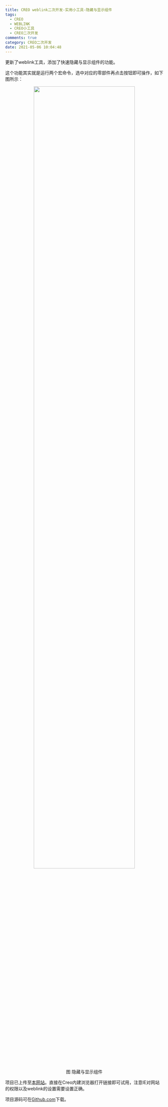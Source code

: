 ```yaml
---
title: CREO weblink二次开发-实用小工具-隐藏与显示组件
tags:
  - CREO
  - WEBLINK
  - CREO小工具
  - CREO二次开发
comments: true
category: CREO二次开发
date: 2021-05-06 10:04:48
---
```




更新了weblink工具，添加了快速隐藏与显示组件的功能。

这个功能其实就是运行两个宏命令，选中对应的零部件再点击按钮即可操作，如下图所示：

<div align="center">
    <img src="/img/proe/weblinktool14.png" style="width:80%" align="center"/>
    <p>图 隐藏与显示组件</p>
</div>

项目已上传至[本网站](http://weblink.hudi.site)。直接在Creo内建浏览器打开链接即可试用，注意IE对网站的权限以及weblink的设置需要设置正确。

项目源码可在<a href="https://github.com/slacker-HD/creo_weblink" target="_blank">Github.com</a>下载。
